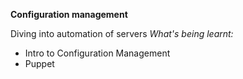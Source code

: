 **Configuration management**

Diving into automation of servers
*What's being learnt:*
- Intro to Configuration Management
- Puppet

